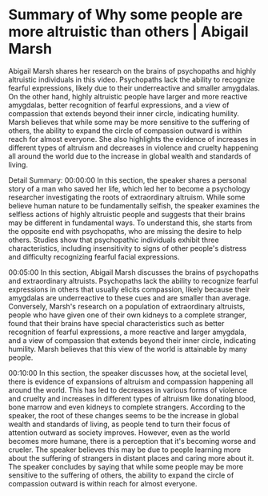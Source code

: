 # Summary of Why some people are more altruistic than others | Abigail Marsh

Abigail Marsh shares her research on the brains of psychopaths and highly altruistic individuals in this video. Psychopaths lack the ability to recognize fearful expressions, likely due to their underreactive and smaller amygdalas. On the other hand, highly altruistic people have larger and more reactive amygdalas, better recognition of fearful expressions, and a view of compassion that extends beyond their inner circle, indicating humility. Marsh believes that while some may be more sensitive to the suffering of others, the ability to expand the circle of compassion outward is within reach for almost everyone. She also highlights the evidence of increases in different types of altruism and decreases in violence and cruelty happening all around the world due to the increase in global wealth and standards of living.

Detail Summary: 
00:00:00
In this section, the speaker shares a personal story of a man who saved her life, which led her to become a psychology researcher investigating the roots of extraordinary altruism. While some believe human nature to be fundamentally selfish, the speaker examines the selfless actions of highly altruistic people and suggests that their brains may be different in fundamental ways. To understand this, she starts from the opposite end with psychopaths, who are missing the desire to help others. Studies show that psychopathic individuals exhibit three characteristics, including insensitivity to signs of other people's distress and difficulty recognizing fearful facial expressions.

00:05:00
In this section, Abigail Marsh discusses the brains of psychopaths and extraordinary altruists. Psychopaths lack the ability to recognize fearful expressions in others that usually elicits compassion, likely because their amygdalas are underreactive to these cues and are smaller than average. Conversely, Marsh's research on a population of extraordinary altruists, people who have given one of their own kidneys to a complete stranger, found that their brains have special characteristics such as better recognition of fearful expressions, a more reactive and larger amygdala, and a view of compassion that extends beyond their inner circle, indicating humility. Marsh believes that this view of the world is attainable by many people.

00:10:00
In this section, the speaker discusses how, at the societal level, there is evidence of expansions of altruism and compassion happening all around the world. This has led to decreases in various forms of violence and cruelty and increases in different types of altruism like donating blood, bone marrow and even kidneys to complete strangers. According to the speaker, the root of these changes seems to be the increase in global wealth and standards of living, as people tend to turn their focus of attention outward as society improves. However, even as the world becomes more humane, there is a perception that it's becoming worse and crueler. The speaker believes this may be due to people learning more about the suffering of strangers in distant places and caring more about it. The speaker concludes by saying that while some people may be more sensitive to the suffering of others, the ability to expand the circle of compassion outward is within reach for almost everyone.


